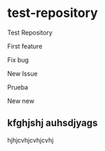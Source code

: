 # test-repository
Test Repository

First feature

Fix bug

New Issue

Prueba

New new

kfghjshj auhsdjyags
-------------------

hjhjcvhjcvhjcvhj
